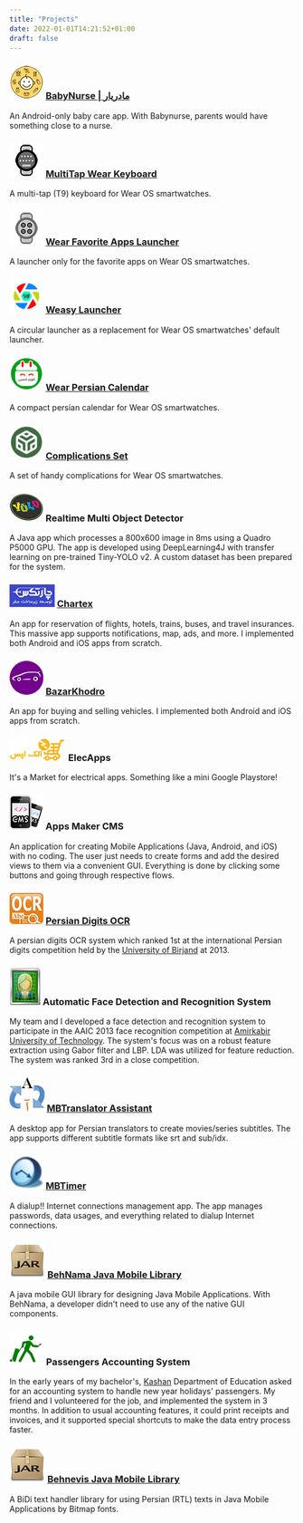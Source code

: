 ```yaml
---
title: "Projects"
date: 2022-01-01T14:21:52+01:00
draft: false
---
```


### ![babynurse icon](/images/projects/babynurse/icon.png) [BabyNurse | مادریار](/projects/babynurse)
An Android-only baby care app. With Babynurse, parents would have something close to a nurse.

### ![multitap wear keyboard](/images/projects/multi_tap_wear_keyboard/icon.png) [MultiTap Wear Keyboard](/projects/multi_tap_wear_keyboard)
A multi-tap (T9) keyboard for Wear OS smartwatches.

### ![wear favorite apps launcher](/images/projects/wear_favorite_apps_launcher/icon.png) [Wear Favorite Apps Launcher](/projects/wear_favorite_apps_launcher)
A launcher only for the favorite apps on Wear OS smartwatches.

### ![weasy launcher](/images/projects/weasy_launcher/icon.png) [Weasy Launcher](/projects/weasy_launcher)
A circular launcher as a replacement for Wear OS smartwatches' default launcher.

### ![wear persian calendar icon](/images/projects/wear_persian_calendar/icon.png) [Wear Persian Calendar](/projects/wear_persian_calendar)
A compact persian calendar for Wear OS smartwatches.

### ![complications_set_icon](/images/projects/complications_set/icon.png) [Complications Set](/projects/complications_set)
A set of handy complications for Wear OS smartwatches.

### ![yolo icon](/images/projects/yolo.png) Realtime Multi Object Detector
A Java app which processes a 800x600 image in 8ms using a Quadro P5000 GPU. The app is developed using DeepLearning4J with transfer learning on pre-trained Tiny-YOLO v2. A custom dataset has been prepared for the system.

### ![chartex icon](/images/projects/chartex/icon.png) [Chartex](/projects/chartex)
An app for reservation of flights, hotels, trains, buses, and travel insurances. This massive app supports notifications, map, ads, and more. I implemented both Android and iOS apps from scratch.

### ![bazar khodro icon](/images/projects/bazarkhodro/icon.png) [BazarKhodro](/projects/bazarkhodro)
An app for buying and selling vehicles. I implemented both Android and iOS apps from scratch.

### ![elecapss icon](/images/projects/elecapps.png) ElecApps
It's a Market for electrical apps. Something like a mini Google Playstore!

### ![mobile icon](/images/projects/mobile.png) Apps Maker CMS
An application for creating Mobile Applications (Java, Android, and iOS) with no coding. The user just needs to create forms and add the desired views to them via a convenient GUI. Everything is done by clicking some buttons and going through respective flows.

### ![ocr icon](/images/projects/ocr/icon.png) [Persian Digits OCR](/projects/ocr)
A persian digits OCR system which ranked 1st at the international Persian digits competition held by the [University of Birjand](https://birjand.ac.ir/en) at 2013.

### ![face icon](/images/projects/face.png) Automatic Face Detection and Recognition System
My team and I developed a face detection and recognition system to participate in the AAIC  2013 face recognition competition at [Amirkabir University of Technology](https://aut.ac.ir/en). The system's focus was on a robust feature extraction using Gabor filter and LBP. LDA was utilized for feature reduction. The system was ranked 3rd in a close competition.

### ![mbtranslator icon](/images/projects/mbtranslator/icon.png) [MBTranslator Assistant](/projects/mbtranslator)
A desktop app for Persian translators to create movies/series subtitles. The app supports different subtitle formats like srt and sub/idx.

### ![mbtimer icon](/images/projects/mbtimer/icon.png) [MBTimer](/projects/mbtimer)
A dialup!! Internet connections management app. The app manages passwords, data usages, and everything related to dialup Internet connections.

### ![behnama icon](/images/projects/behnama/icon.png) [BehNama Java Mobile Library](/projects/behnama)
A java mobile GUI library for designing Java Mobile Applications. With BehNama, a developer didn't need to use any of the native GUI components.

### ![accounting icon](/images/projects/passenger.png) Passengers Accounting System
In the early years of my bachelor's, [Kashan](https://en.wikipedia.org/wiki/Kashan) Department of Education asked for an accounting system to handle new year holidays' passengers. My friend and I volunteered for the job, and implemented the system in 3 months. In addition to usual accounting features, it could print receipts and invoices, and it supported special shortcuts to make the data entry process faster.

### ![behnevis icon](/images/projects/behnevis/icon.png) [Behnevis Java Mobile Library](/projects/behnevis)
A BiDi text handler library for using Persian (RTL) texts in Java Mobile Applications by Bitmap fonts.
